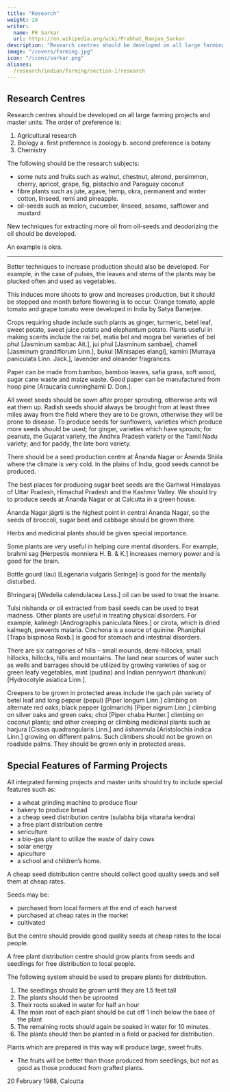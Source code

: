 ```yaml
---
title: "Research"
weight: 28
writer:
  name: PR Sarkar
  url: https://en.wikipedia.org/wiki/Prabhat_Ranjan_Sarkar
description: "Research centres should be developed on all large farming projects and master units"
image: "/covers/farming.jpg"
icon: "/icons/sarkar.png"
aliases:
  /research/indian/farming/section-1/research
---
```




## Research Centres

Research centres should be developed on all large farming projects and master units. The order of preference is:

<!-- Although all types of research should be encouraged, first preference should be given to --> 

1. Agricultural research
2. Biology
  a. first preference is zoology
  b. second preference is botany
3. Chemistry

<!-- Agricultural research should be done on a wide range of subjects including seeds, fruits, flowers, silk, herbs, medicinal plants, summer vegetables, winter vegetables, all-season vegetables, spices, pulses and paddy.  -->

The following should be the research subjects:
- some nuts and fruits such as walnut, chestnut, almond, persimmon, cherry, apricot, grape, fig, pistachio and Paraguay coconut
- fibre plants such as jute, agave, hemp, okra, permanent and winter cotton, linseed, remi and pineapple. 
- oil-seeds such as melon, cucumber, linseed, sesame, safflower and mustard

New techniques for extracting more oil from oil-seeds and deodorizing the oil should be developed.

An example is okra. 


---

Better techniques to increase production should also be developed. For example, in the case of pulses, the leaves and stems of the plants may be plucked often and used as vegetables. 

This induces more shoots to grow and increases production, but it should be stopped one month before flowering is to occur. Orange tomato, apple tomato and grape tomato were developed in India by Satya Banerjee.

Crops requiring shade include such plants as ginger, turmeric, betel leaf, sweet potato, sweet juice potato and elephantum potato. Plants useful in making scents include the rai bel, matia bel and mogra bel varieties of bel phul [Jasminum sambac Ait.], jui phul [Jasminum sambae], chameli [Jasminum grandiflorum Linn.], bukul [Minisapes elangi], kamini [Murraya paniculata Linn. Jack.], lavender and oleander fragrances.

Paper can be made from bamboo, bamboo leaves, safia grass, soft wood, sugar cane waste and maize waste. Good paper can be manufactured from hoop pine [Araucaria cunninghamii D. Don.].

All sweet seeds should be sown after proper sprouting, otherwise ants will eat them up. Radish seeds should always be brought from at least three miles away from the field where they are to be grown, otherwise they will be prone to disease. To produce seeds for sunflowers, varieties which produce more seeds should be used; for ginger, varieties which have sprouts; for peanuts, the Gujarat variety, the Andhra Pradesh variety or the Tamil Nadu variety; and for paddy, the late boro variety.

There should be a seed production centre at Ánanda Nagar or Ánanda Shiila where the climate is very cold. In the plains of India, good seeds cannot be produced. 

The best places for producing sugar beet seeds are the Garhwal Himalayas of Uttar Pradesh, Himachal Pradesh and the Kashmir Valley. We should try to produce seeds at Ánanda Nagar or at Calcutta in a green house. 

Ánanda Nagar jágrti is the highest point in central Ánanda Nagar, so the seeds of broccoli, sugar beet and cabbage should be grown there.

Herbs and medicinal plants should be given special importance. 

Some plants are very useful in helping cure mental disorders. For example, brahmi sag [Herpestis monniera H. B. & K.] increases memory power and is good for the brain. 

Bottle gourd (lau) [Lagenaria vulgaris Seringe] is good for the mentally disturbed. 

Bhringaraj [Wedelia calendulacea Less.] oil can be used to treat the insane. 

Tulsi nishanda or oil extracted from basil seeds can be used to treat madness. Other plants are useful in treating physical disorders. For example, kalmegh [Andrographis paniculata Nees.] or cirota, which is dried kalmegh, prevents malaria. Cinchona is a source of quinine. Phaniphal [Trapa bispinosa Roxb.] is good for stomach and intestinal disorders.

There are six categories of hills – small mounds, demi-hillocks, small hillocks, hillocks, hills and mountains. The land near sources of water such as wells and barrages should be utilized by growing varieties of sag or green leafy vegetables, mint (pudina) and Indian pennywort (thankuni) [Hydrocotyle asiatica Linn.].

Creepers to be grown in protected areas include the gach pán variety of betel leaf and long pepper (pepul) [Piper longum Linn.] climbing on alternate red oaks; black pepper (golmarich) [Piper nigrum Linn.] climbing on silver oaks and green oaks; choi [Piper chaba Hunter.] climbing on coconut plants; and other creeping or climbing medicinal plants such as harjura [Cissus quadrangularis Linn.] and iishanmula [Aristolochia indica Linn.] growing on different palms. Such climbers should not be grown on roadside palms. They should be grown only in protected areas.



## Special Features of Farming Projects

All integrated farming projects and master units should try to include special features such as:
- a wheat grinding machine to produce flour
- bakery to produce bread
- a cheap seed distribution centre (sulabha biija vitarańa kendra)
- a free plant distribution centre
- sericulture
- a bio-gas plant to utilize the waste of dairy cows
- solar energy
- apiculture
- a school and children’s home.

A cheap seed distribution centre should collect good quality seeds and sell them at cheap rates. 

Seeds may be:
- purchased from local farmers at the end of each harvest
- purchased at cheap rates in the market
- cultivated

But the centre should provide good quality seeds at cheap rates to the local people.

A free plant distribution centre should grow plants from seeds and seedlings for free distribution to local people. 

The following system should be used to prepare plants for distribution. 

1. The seedlings should be grown until they are 1.5 feet tall 
2. The plants should then be uprooted
3. Their roots soaked in water for half an hour
4. The main root of each plant should be cut off 1 inch below the base of the plant
5. The remaining roots should again be soaked in water for 10 minutes. 
6. The plants should then be planted in a field or packed for distribution. 

Plants which are prepared in this way will produce large, sweet fruits. 
- The fruits will be better than those produced from seedlings, but not as good as those produced from grafted plants.


20 February 1988, Calcutta


<!-- (1) Master units are model rural multi-purpose development centres. The primary requisites of an ideal master unit correspond to the provision of the minimum requirements of food, clothing, housing, education and medical treatment in PROUT. They will expand all possible services, particularly in the fields of education, culture, economics and spiritual upliftment. –Eds. -->
